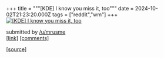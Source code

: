 +++
title = """[KDE] I know you miss it, too"""
date = 2024-10-02T21:23:20.000Z
tags = ["reddit","wm"]
+++
[![[KDE] I know you miss it, too](https://preview.redd.it/n4w6y4v7uesd1.png?width=640&crop=smart&auto=webp&s=4c779902dc8f5b43cf78d1878357471b7c42f371 "[KDE] I know you miss it, too")](https://www.reddit.com/r/unixporn/comments/1furhmf/kde_i_know_you_miss_it_too/)

submitted by [/u/mrusme](https://www.reddit.com/user/mrusme)  
[\[link\]](https://i.redd.it/n4w6y4v7uesd1.png) [\[comments\]](https://www.reddit.com/r/unixporn/comments/1furhmf/kde_i_know_you_miss_it_too/)

[[source]](https://www.reddit.com/r/unixporn/comments/1furhmf/kde_i_know_you_miss_it_too/)

